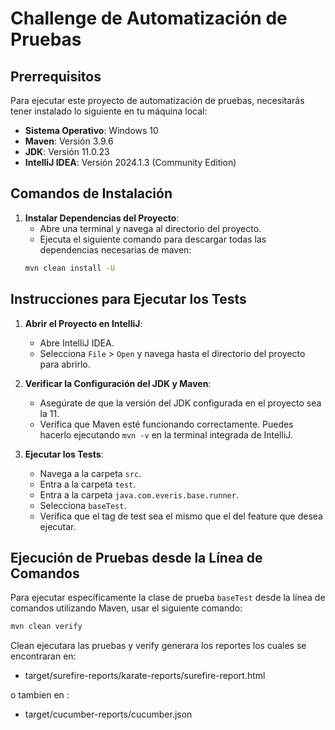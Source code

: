 #  Challenge de Automatización de Pruebas

## Prerrequisitos

Para ejecutar este proyecto de automatización de pruebas, necesitarás tener instalado lo siguiente en tu máquina local:

- **Sistema Operativo**: Windows 10
- **Maven**: Versión 3.9.6
- **JDK**: Versión 11.0.23
- **IntelliJ IDEA**: Versión 2024.1.3 (Community Edition)

## Comandos de Instalación

1. **Instalar Dependencias del Proyecto**:
   - Abre una terminal y navega al directorio del proyecto.
   - Ejecuta el siguiente comando para descargar todas las dependencias necesarias de maven:
    ```sh
    mvn clean install -U
    ```

## Instrucciones para Ejecutar los Tests

1. **Abrir el Proyecto en IntelliJ**:
   - Abre IntelliJ IDEA.
   - Selecciona `File` > `Open` y navega hasta el directorio del proyecto para abrirlo.

2. **Verificar la Configuración del JDK y Maven**:
   - Asegúrate de que la versión del JDK configurada en el proyecto sea la 11.
   - Verifica que Maven esté funcionando correctamente. Puedes hacerlo ejecutando `mvn -v` en la terminal integrada de IntelliJ.

3. **Ejecutar los Tests**:
   - Navega a la carpeta `src`.
   - Entra a la carpeta `test`.
   - Entra a la carpeta `java.com.everis.base.runner`.
   - Selecciona `baseTest`.
   - Verifica que el tag de test sea el mismo que el del feature que desea ejecutar.

## Ejecución de Pruebas desde la Línea de Comandos

Para ejecutar específicamente la clase de prueba `baseTest` desde la línea de comandos utilizando Maven, usar el siguiente comando:

   ```sh
   mvn clean verify 
   ```

Clean ejecutara las pruebas y verify generara los reportes los cuales se encontraran en:

   - target/surefire-reports/karate-reports/surefire-report.html
   
o tambien en :
   
   - target/cucumber-reports/cucumber.json
